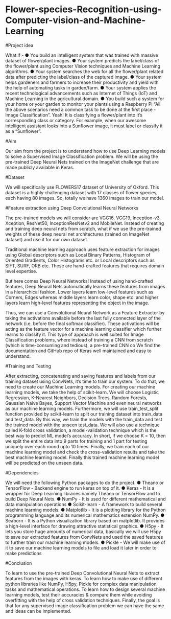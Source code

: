 # Flower-species-Recognition-using-Computer-vision-and-Machine-Learning

#Project idea

What if -
● You build an intelligent system that was trained with massive dataset of
flower/plant images.
● Your system predicts the label/class of the flower/plant using Computer Vision
techniques and Machine Learning algorithms.
● Your system searches the web for all the flower/plant related data after
predicting the label/class of the captured image.
● Your system helps gardeners and farmers to increase their productivity and yield
with the help of automating tasks in garden/farm.
● Your system applies the recent technological advancements such as Internet of
Things (IoT) and Machine Learning in the agricultural domain.
● You build such a system for your home or your garden to monitor your plants
using a Raspberry Pi
“All the above scenarios need a common task to be done at the first place - Image
Classification”.
Yeah! It is classifying a flower/plant into it’s corresponding class or category. For
example, when our awesome intelligent assistant looks into a Sunflower image, it must
label or classify it as a “Sunflower”.

#Aim

Our aim from the project is to understand how to use Deep Learning models to solve a
Supervised Image Classification problem.
We will be using the pre-trained Deep Neural Nets trained on the ImageNet challenge
that are made publicly available in Keras.

#Dataset

We will specifically use FLOWERS17 dataset of University of Oxford. This dataset is a
highly challenging dataset with 17 classes of flower species, each having 80 images.
So, totally we have 1360 images to train our model.

#Feature extraction using Deep Convolutional Neural Networks

The pre-trained models we will consider are VGG16, VGG19, Inception-v3, Xception,
ResNet50, InceptionResNetv2 and MobileNet. Instead of creating and training deep
neural nets from scratch, what if we use the pre-trained weights of these deep neural
net architectures (trained on ImageNet dataset) and use it for our own dataset.

Traditional machine learning approach uses feature extraction for images using Global
descriptors such as Local Binary Patterns, Histogram of Oriented Gradients, Color
Histograms etc. or Local descriptors such as SIFT, SURF, ORB etc. These are
hand-crafted features that requires domain level expertise.

But here comes Deep Neural Networks! Instead of using hand-crafted features, Deep
Neural Nets automatically learns these features from images in a hierarchical fashion.
Lower layers learn low-level features such as Corners, Edges whereas middle layers
learn color, shape etc. and higher layers learn high-level features representing the object
in the image.

Thus, we can use a Convolutional Neural Network as a Feature Extractor by taking the
activations available before the last fully connected layer of the network (i.e. ​before​ the
final softmax classifier). These activations will be acting as the feature vector for a
machine learning classifier which further learns to classify it. This type of approach is
well suited for Image Classification problems, where instead of training a CNN from
scratch (which is time-consuming and tedious), a pre-trained CNN co
We find the documentation and GitHub repo of Keras well maintained and easy to
understand.

#Training and Testing

After extracting, concatenating and saving features and labels from our training dataset
using ConvNets, it’s time to train our system. To do that, we need to create our Machine
Learning models. For creating our machine learning models, we take the help of
scikit-learn.
We will choose Logistic Regression, K-Nearest Neighbors, Decision Trees, Random
Forests, Gaussian Naive Bayes, Support Vector Machine and even neural networks as our
machine learning models.
Furthermore, we will use train_test_split function provided by scikit-learn to split our
training dataset into train_data and test_data. By this way, we train the models with the
train_data and test the trained model with the unseen test_data.
We will also use a technique called K-fold cross validation, a model-validation technique
which is the best way to predict ML model’s accuracy. In short, if we choose K = 10,
then we split the entire data into 9 parts for training and 1 part for testing uniquely over
each round upto 10 times.
Finally, we train each of our machine learning model and check the cross-validation
results and take the best machine learning model.
Finally this trained machine learning model will be predicted on the unseen data.

#Dependencies

We will need the following Python packages to do the project.
● Theano or TensorFlow - Backend engine to run keras on top of it.
● Keras - It is a wrapper for Deep Learning libraries namely ​Theano or TensorFlow
and to build Deep Neural Nets.
● NumPy - It is used for different mathematical and data manipulation operations
● Scikit-learn - A framework to build several machine learning models.
● Matplotlib - It is a plotting library for the Python programming language and its
numerical mathematics extension NumPy.
● Seaborn - It is a Python visualization library based on matplotlib. It provides a
high-level interface for drawing attractive statistical graphics.
● H5py - It lets you store huge amounts of numerical data, basically we will use
H5py to save our extracted features from ConvNets and used the saved
features to further train our machine learning models.
● Pickle - We will make use of it to save our machine learning models to file and
load it later in order to make predictions

#Conclusion

To learn to use the pre-trained Deep Convolutional Neural Nets to extract features from
the images with keras.
To learn how to make use of different python libraries like ​NumPy​, ​H5py​, ​Pickle​ for
complex data manipulation tasks and mathematical operations.
To learn how to design several machine learning models, test their accuracies &
compare them while avoiding overfitting with the help of ​cross validation techniques​.
Finally, the goal is that for any supervised image classification problem we can have the same and ideas can be implemented.
